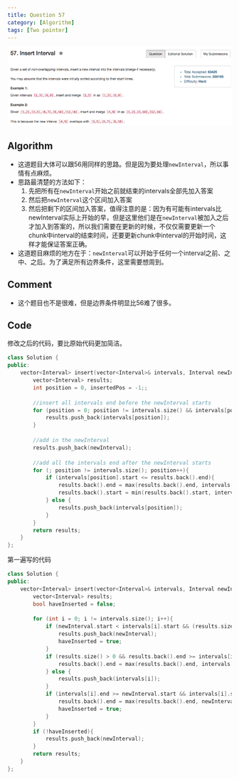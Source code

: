 ```yaml
---
title: Question 57
category: [Algorithm]
tags: [Two pointer]
---
```


![Description](../Assets/Figure/question57.png)

## Algorithm 

- 这道题目大体可以跟56用同样的思路。但是因为要处理`newInterval`，所以事情有点麻烦。
- 思路最清楚的方法如下：  
    1. 先把所有在`newInterval`开始之前就结束的intervals全部先加入答案
    2. 然后把`newInterval`这个区间加入答案
    3. 然后把剩下的区间加入答案，值得注意的是：因为有可能有intervals比newInterval实际上开始的早，但是这里他们是在`newInterval`被加入之后才加入到答案的，所以我们需要在更新的时候，不仅仅需要更新一个chunk中interval的结束时间，还要更新chunk中interval的开始时间，这样才能保证答案正确。
- 这道题目麻烦的地方在于：`newInterval`可以开始于任何一个interval之前、之中、之后。为了满足所有边界条件，这里需要想周到。

## Comment

- 这个题目也不是很难，但是边界条件明显比56难了很多。

## Code

修改之后的代码，要比原始代码更加简洁。

```C++
class Solution {
public:
    vector<Interval> insert(vector<Interval>& intervals, Interval newInterval) {
        vector<Interval> results;
        int position = 0, insertedPos = -1;;
    
        //insert all intervals end before the newInterval starts
        for (position = 0; position != intervals.size() && intervals[position].end < newInterval.start; position++){
            results.push_back(intervals[position]);
        }
        
        //add in the newInterval
        results.push_back(newInterval);
        
        //add all the intervals end after the newInterval starts
        for (; position != intervals.size(); position++){
            if (intervals[position].start <= results.back().end){
                results.back().end = max(results.back().end, intervals[position].end);
                results.back().start = min(results.back().start, intervals[position].start);
            } else {
                results.push_back(intervals[position]);
            }
        }    
        return results;
    }
};
```

第一遍写的代码

```C++
class Solution {
public:
    vector<Interval> insert(vector<Interval>& intervals, Interval newInterval) {
        vector<Interval> results;
        bool haveInserted = false;

        for (int i = 0; i != intervals.size(); i++){
            if (newInterval.start < intervals[i].start && (results.size() == 0 || results.back().end< newInterval.start)){
                results.push_back(newInterval);
                haveInserted = true;
            }
            if (results.size() > 0 && results.back().end >= intervals[i].start){
                results.back().end = max(results.back().end, intervals[i].end);
            } else {
                results.push_back(intervals[i]);
            }
            if (intervals[i].end >= newInterval.start && intervals[i].start <= newInterval.start){
                results.back().end = max(results.back().end, newInterval.end);
                haveInserted = true;
            }
        }
        if (!haveInserted){
            results.push_back(newInterval);
        }
        return results;
    }
};
```

